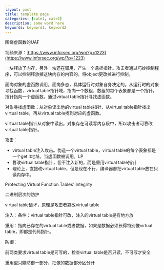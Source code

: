 ```yaml
---
layout: post
title: template page
categories: [cate1, cate2]
description: some word here
keywords: keyword1, keyword2
---
```


围绕虚函数的UAF

视频来源：[https://www.inforsec.org/wp/?p=1223](https://www.inforsec.org/wp/?p=1223)

一块释放了内存，另外一块还在调用，产生一个悬挂指针。攻击者通过巧妙控制程序，可以控制释放掉这块内存的内容的，将object更改掉进行控制。

面向对象的虚函数调用，面向多态，具体运行时对象自身决定的。从运行时的对象寻找函数，virtual table指针域，指向一个数组，数组的每个表象都是一个指针，指针指向一个虚函数。通过virtual table指针寻找虚函数。

对象寻找虚函数：从对象读出他的virtual table指针，从virtual table指针找出virtual table，再从virtual table找到对应的虚函数。

virtual table指针从对象中读出，对象存在可读写内存段中，所以攻击者可篡改virtual table指针。

攻击：

* virtual table注入攻击。伪造一个virtual table，virtual table的每个表象都是一个get it地址。当虚函数被调用，LP
* 篡改virtual table指针，但不注入新的，而是重用virtual table指针
* 理论上，直接改virtual table，但是现在不行，编译器都把virtual table放在只读内存中。

Protecting Virtual Function Tables' Integrity

二进制层次的防护

virtual table破坏，原理是攻击者篡改virtual table

注入：条件：virtual table指针可改，注入的virtual table是有地方放

重用：指向已存在的virtual table或者数据，如果是数据必须长得特别像virtual table，即都是代码指针。

防御：

前两类要求virtual table是可写的，检查virtual table是否只读，不可写才安全

重用型只能防御一部分，把像的数据部分区分开



 

